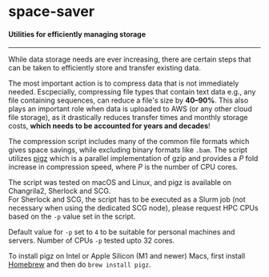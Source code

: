 # space-saver
#### Utilities for efficiently managing storage
---

While data storage needs are ever increasing, there are certain steps that can be taken to efficiently store and transfer existing data.

The most important action is to compress data that is not immediately needed. Escpecially, compressing file types that contain text data e.g., any file containing sequences, can reduce a file's size by **40–90%**.
This also plays an important role when data is uploaded to AWS (or any other cloud file storage), as it drastically reduces transfer times and monthly storage costs, **which needs to be accounted for years and decades**!

The compression script includes many of the common file formats which gives space savings, while excluding binary formats like `.bam`.
The script utilizes [pigz](https://zlib.net/pigz/) which is a parallel implementation of gzip and provides a _P_ fold increase in compression speed, where _P_ is the number of CPU cores.

The script was tested on macOS and Linux, and pigz is available on Changrila2, Sherlock and SCG.  
For Sherlock and SCG, the script has to be executed as a Slurm job (not necessary when using the dedicated SCG node), please request HPC CPUs based on the `-p` value set in the script.  

Default value for `-p` set to `4` to be suitable for personal machines and servers. Number of CPUs `-p` tested upto 32 cores.

To install pigz on Intel or Apple Silicon (M1 and newer) Macs, first install [Homebrew](https://brew.sh) and then do `brew install pigz`.

